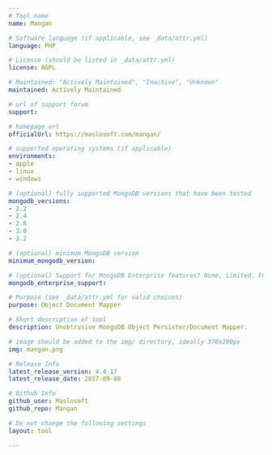 ```yaml
---
# Tool name
name: Mangan

# Software language (if applicable, see _data/attr.yml)
language: PHP

# License (should be listed in _data/attr.yml)
license: AGPL

# Maintained: "Actively Maintained", "Inactive", "Unknown"
maintained: Actively Maintained

# url of support forum
support: 

# homepage url
officialUrl: https://maslosoft.com/mangan/

# supported operating systems (if applicable)
environments:
- apple
- linux
- windows

# (optional) fully supported MongoDB versions that have been tested
mongodb_versions:
- 2.2
- 2.4
- 2.6
- 3.0
- 3.2

# (optional) minimum MongoDB version
minimum_mongodb_version:

# (optional) Support for MongoDB Enterprise features? None, Limited, Full
mongodb_enterprise_support: 

# Purpose (see _data/attr.yml for valid choices)
purpose: Object Document Mapper

# Short description of tool
description: Unobtrusive MongoDB Object Persister/Document Mapper.

# image should be added to the img/ directory, ideally 370x200px
img: mangan.png

# Release Info
latest_release_version: 4.4.17
latest_release_date: 2017-09-08

# Github Info
github_user: Maslosoft
github_repo: Mangan

# Do not change the following settings
layout: tool

---
```


